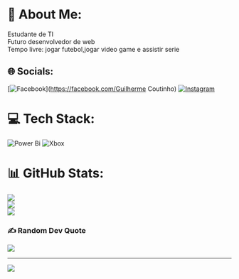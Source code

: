 
# 💫 About Me:
Estudante de TI<br>Futuro desenvolvedor de web<br>Tempo livre: jogar futebol,jogar video game e assistir serie


## 🌐 Socials:
[![Facebook](https://img.shields.io/badge/Facebook-%231877F2.svg?logo=Facebook&logoColor=white)](https://facebook.com/Guilherme Coutinho) [![Instagram](https://img.shields.io/badge/Instagram-%23E4405F.svg?logo=Instagram&logoColor=white)](https://instagram.com/_guilhermect_) 

# 💻 Tech Stack:
![Power Bi](https://img.shields.io/badge/power_bi-F2C811?style=for-the-badge&logo=powerbi&logoColor=black) ![Xbox](https://img.shields.io/badge/xbox-%23107C10.svg?style=for-the-badge&logo=xbox&logoColor=white)
# 📊 GitHub Stats:
![](https://github-readme-stats.vercel.app/api?username=CoutinhoAG10&theme=rose&hide_border=false&include_all_commits=false&count_private=false)<br/>
![](https://nirzak-streak-stats.vercel.app/?user=CoutinhoAG10&theme=rose&hide_border=false)<br/>
![](https://github-readme-stats.vercel.app/api/top-langs/?username=CoutinhoAG10&theme=rose&hide_border=false&include_all_commits=false&count_private=false&layout=compact)

### ✍️ Random Dev Quote
![](https://quotes-github-readme.vercel.app/api?type=vetical&theme=radical)

---
[![](https://visitcount.itsvg.in/api?id=CoutinhoAG10&icon=0&color=0)](https://visitcount.itsvg.in)

<!-- Proudly created with GPRM ( https://gprm.itsvg.in ) -->

